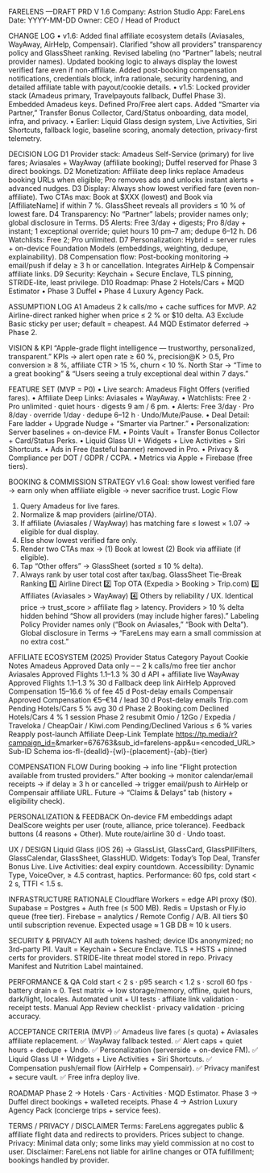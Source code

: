 FARELENS —DRAFT PRD V 1.6
Company: Astrion Studio
App: FareLens
Date: YYYY-MM-DD
Owner: CEO / Head of Product
 
CHANGE LOG
•	v1.6: Added final affiliate ecosystem details (Aviasales, WayAway, AirHelp, Compensair). Clarified “show all providers” transparency policy and GlassSheet ranking. Revised labeling (no “Partner” labels; neutral provider names). Updated booking logic to always display the lowest verified fare even if non-affiliate. Added post-booking compensation notifications, credentials block, infra rationale, security hardening, and detailed affiliate table with payout/cookie details.
•	v1.5: Locked provider stack (Amadeus primary, Travelpayouts fallback, Duffel Phase 3). Embedded Amadeus keys. Defined Pro/Free alert caps. Added “Smarter via Partner,” Transfer Bonus Collector, Card/Status onboarding, data model, infra, and privacy.
•	Earlier: Liquid Glass design system, Live Activities, Siri Shortcuts, fallback logic, baseline scoring, anomaly detection, privacy-first telemetry.
 
DECISION LOG
D1  Provider stack: Amadeus Self-Service (primary) for live fares; Aviasales + WayAway (affiliate booking); Duffel reserved for Phase 3 direct bookings.
D2  Monetization: Affiliate deep links replace Amadeus booking URLs when eligible; Pro removes ads and unlocks instant alerts + advanced nudges.
D3  Display: Always show lowest verified fare (even non-affiliate). Two CTAs max: Book at $XXX (lowest) and Book via [AffiliateName] if within 7 %. GlassSheet reveals all providers ≤ 10 % of lowest fare.
D4  Transparency: No “Partner” labels; provider names only; global disclosure in Terms.
D5  Alerts: Free 3/day + digests; Pro 8/day + instant; 1 exceptional override; quiet hours 10 pm–7 am; dedupe 6–12 h.
D6  Watchlists: Free 2; Pro unlimited.
D7  Personalization: Hybrid = server rules + on-device Foundation Models (embeddings, weighting, dedupe, explainability).
D8  Compensation flow: Post-booking monitoring → email/push if delay ≥ 3 h or cancellation. Integrates AirHelp & Compensair affiliate links.
D9  Security: Keychain + Secure Enclave, TLS pinning, STRIDE-lite, least privilege.
D10 Roadmap: Phase 2 Hotels/Cars + MQD Estimator • Phase 3 Duffel • Phase 4 Luxury Agency Pack.
 
ASSUMPTION LOG
A1 Amadeus 2 k calls/mo + cache suffices for MVP.
A2 Airline-direct ranked higher when price ≤ 2 % or $10 delta.
A3 Exclude Basic sticky per user; default = cheapest.
A4 MQD Estimator deferred → Phase 2.
 
VISION & KPI
“Apple-grade flight intelligence — trustworthy, personalized, transparent.”
KPIs → alert open rate ≥ 60 %, precision@K > 0.5, Pro conversion ≥ 8 %, affiliate CTR > 15 %, churn < 10 %.
North Star → “Time to a great booking” & “Users seeing a truly exceptional deal within 7 days.”
 
FEATURE SET (MVP = P0)
• Live search: Amadeus Flight Offers (verified fares).
• Affiliate Deep Links: Aviasales + WayAway.
• Watchlists: Free 2 · Pro unlimited · quiet hours · digests 9 am / 6 pm.
• Alerts: Free 3/day · Pro 8/day · override 1/day · dedupe 6–12 h · Undo/Mute/Pause.
• Deal Detail: Fare ladder + Upgrade Nudge + “Smarter via Partner.”
• Personalization: Server baselines + on-device FM.
• Points Vault + Transfer Bonus Collector + Card/Status Perks.
• Liquid Glass UI + Widgets + Live Activities + Siri Shortcuts.
• Ads in Free (tasteful banner) removed in Pro.
• Privacy & Compliance per DOT / GDPR / CCPA.
• Metrics via Apple + Firebase (free tiers).
 
BOOKING & COMMISSION STRATEGY v1.6
Goal: show lowest verified fare → earn only when affiliate eligible → never sacrifice trust.
Logic Flow
1.	Query Amadeus for live fares.
2.	Normalize & map providers (airline/OTA).
3.	If affiliate (Aviasales / WayAway) has matching fare ≤ lowest × 1.07 → eligible for dual display.
4.	Else show lowest verified fare only.
5.	Render two CTAs max → (1) Book at lowest (2) Book via affiliate (if eligible).
6.	Tap “Other offers” → GlassSheet (sorted ≤ 10 % delta).
7.	Always rank by user total cost after tax/bag.
GlassSheet Tie-Break Ranking
1️⃣ Airline Direct
2️⃣ Top OTA (Expedia > Booking > Trip.com)
3️⃣ Affiliates (Aviasales > WayAway)
4️⃣ Others by reliability / UX.
Identical price → trust_score > affiliate flag > latency.
Providers > 10 % delta hidden behind “Show all providers (may include higher fares).”
Labeling Policy
Provider names only (“Book on Aviasales,” “Book with Delta”).
Global disclosure in Terms → “FareLens may earn a small commission at no extra cost.”
 
AFFILIATE ECOSYSTEM (2025)
Provider	Status	Category	Payout	Cookie	Notes
Amadeus	Approved	Data only	–	–	2 k calls/mo free tier anchor
Aviasales	Approved	Flights	1.1–1.3 %	30 d	API + affiliate live
WayAway	Approved	Flights	1.1–1.3 %	30 d	Fallback deep link
AirHelp	Approved	Compensation	15–16.6 % of fee	45 d	Post-delay emails
Compensair	Approved	Compensation	€5–€14 / lead	30 d	Post-delay emails
Trip.com	Pending	Hotels/Cars	5 % avg	30 d	Phase 2
Booking.com	Declined	Hotels/Cars	4 %	1 session	Phase 2 resubmit
Omio / 12Go / Expedia / Traveloka / CheapOair / Kiwi.com	Pending/Declined	Various	≤ 6 %	varies	Reapply post-launch
Affiliate Deep-Link Template
https://tp.media/r?campaign_id=<ID>&marker=676763&sub_id=farelens-app&u=<encoded_URL>
Sub-ID Schema
ios-fl-{dealId}-{wl}-{placement}-{ab}-{tier}
 
COMPENSATION FLOW
During booking → info line “Flight protection available from trusted providers.”
After booking → monitor calendar/email receipts → if delay ≥ 3 h or cancelled → trigger email/push to AirHelp or Compensair affiliate URL.
Future → “Claims & Delays” tab (history + eligibility check).
 
PERSONALIZATION & FEEDBACK
On-device FM embeddings adapt DealScore weights per user (route, alliance, price tolerance).
Feedback buttons (4 reasons + Other).
Mute route/airline 30 d · Undo toast.
 
UX / DESIGN
Liquid Glass (iOS 26) → GlassList, GlassCard, GlassPillFilters, GlassCalendar, GlassSheet, GlassHUD.
Widgets: Today’s Top Deal, Transfer Bonus Live.
Live Activities: deal expiry countdown.
Accessibility: Dynamic Type, VoiceOver, ≥ 4.5 contrast, haptics.
Performance: 60 fps, cold start < 2 s, TTFI < 1.5 s.
 
INFRASTRUCTURE RATIONALE
Cloudflare Workers = edge API proxy ($0).
Supabase = Postgres + Auth free (≤ 500 MB).
Redis = Upstash or Fly.io queue (free tier).
Firebase = analytics / Remote Config / A/B.
All tiers $0 until subscription revenue.
Expected usage ≈ 1 GB DB ≈ 10 k users.
 
SECURITY & PRIVACY
All auth tokens hashed; device IDs anonymized; no 3rd-party PII.
Vault = Keychain + Secure Enclave.
TLS + HSTS + pinned certs for providers.
STRIDE-lite threat model stored in repo.
Privacy Manifest and Nutrition Label maintained.
 
PERFORMANCE & QA
Cold start < 2 s · p95 search < 1.2 s · scroll 60 fps · battery drain ≈ 0.
Test matrix → low storage/memory, offline, quiet hours, dark/light, locales.
Automated unit + UI tests · affiliate link validation · receipt tests.
Manual App Review checklist · privacy validation · pricing accuracy.
 
ACCEPTANCE CRITERIA (MVP)
✅ Amadeus live fares (≤ quota) + Aviasales affiliate replacement.
✅ WayAway fallback tested.
✅ Alert caps + quiet hours + dedupe + Undo.
✅ Personalization (serverside + on-device FM).
✅ Liquid Glass UI + Widgets + Live Activities + Siri Shortcuts.
✅ Compensation push/email flow (AirHelp + Compensair).
✅ Privacy manifest + secure vault.
✅ Free infra deploy live.
 
ROADMAP
Phase 2 → Hotels · Cars · Activities · MQD Estimator.
Phase 3 → Duffel direct bookings + walleted receipts.
Phase 4 → Astrion Luxury Agency Pack (concierge trips + service fees).
 
TERMS / PRIVACY / DISCLAIMER
Terms: FareLens aggregates public & affiliate flight data and redirects to providers. Prices subject to change.
Privacy: Minimal data only; some links may yield commission at no cost to user.
Disclaimer: FareLens not liable for airline changes or OTA fulfillment; bookings handled by provider.
